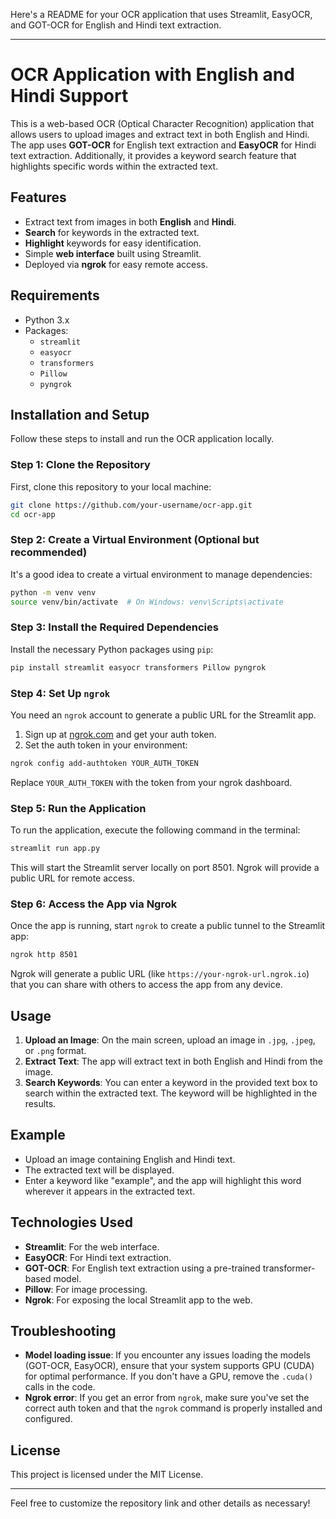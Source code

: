 Here's a README for your OCR application that uses Streamlit, EasyOCR, and GOT-OCR for English and Hindi text extraction.

---

# OCR Application with English and Hindi Support

This is a web-based OCR (Optical Character Recognition) application that allows users to upload images and extract text in both English and Hindi. The app uses **GOT-OCR** for English text extraction and **EasyOCR** for Hindi text extraction. Additionally, it provides a keyword search feature that highlights specific words within the extracted text.

## Features

- Extract text from images in both **English** and **Hindi**.
- **Search** for keywords in the extracted text.
- **Highlight** keywords for easy identification.
- Simple **web interface** built using Streamlit.
- Deployed via **ngrok** for easy remote access.

## Requirements

- Python 3.x
- Packages: 
  - `streamlit`
  - `easyocr`
  - `transformers`
  - `Pillow`
  - `pyngrok`

## Installation and Setup

Follow these steps to install and run the OCR application locally.

### Step 1: Clone the Repository

First, clone this repository to your local machine:

```bash
git clone https://github.com/your-username/ocr-app.git
cd ocr-app
```

### Step 2: Create a Virtual Environment (Optional but recommended)

It's a good idea to create a virtual environment to manage dependencies:

```bash
python -m venv venv
source venv/bin/activate  # On Windows: venv\Scripts\activate
```

### Step 3: Install the Required Dependencies

Install the necessary Python packages using `pip`:

```bash
pip install streamlit easyocr transformers Pillow pyngrok
```

### Step 4: Set Up `ngrok`

You need an `ngrok` account to generate a public URL for the Streamlit app. 

1. Sign up at [ngrok.com](https://ngrok.com/) and get your auth token.
2. Set the auth token in your environment:

```bash
ngrok config add-authtoken YOUR_AUTH_TOKEN
```

Replace `YOUR_AUTH_TOKEN` with the token from your ngrok dashboard.

### Step 5: Run the Application

To run the application, execute the following command in the terminal:

```bash
streamlit run app.py
```

This will start the Streamlit server locally on port 8501. Ngrok will provide a public URL for remote access.

### Step 6: Access the App via Ngrok

Once the app is running, start `ngrok` to create a public tunnel to the Streamlit app:

```bash
ngrok http 8501
```

Ngrok will generate a public URL (like `https://your-ngrok-url.ngrok.io`) that you can share with others to access the app from any device.

## Usage

1. **Upload an Image**: On the main screen, upload an image in `.jpg`, `.jpeg`, or `.png` format.
2. **Extract Text**: The app will extract text in both English and Hindi from the image.
3. **Search Keywords**: You can enter a keyword in the provided text box to search within the extracted text. The keyword will be highlighted in the results.

## Example

- Upload an image containing English and Hindi text.
- The extracted text will be displayed.
- Enter a keyword like "example", and the app will highlight this word wherever it appears in the extracted text.

## Technologies Used

- **Streamlit**: For the web interface.
- **EasyOCR**: For Hindi text extraction.
- **GOT-OCR**: For English text extraction using a pre-trained transformer-based model.
- **Pillow**: For image processing.
- **Ngrok**: For exposing the local Streamlit app to the web.

## Troubleshooting

- **Model loading issue**: If you encounter any issues loading the models (GOT-OCR, EasyOCR), ensure that your system supports GPU (CUDA) for optimal performance. If you don't have a GPU, remove the `.cuda()` calls in the code.
- **Ngrok error**: If you get an error from `ngrok`, make sure you've set the correct auth token and that the `ngrok` command is properly installed and configured.

## License

This project is licensed under the MIT License.

---

Feel free to customize the repository link and other details as necessary!
